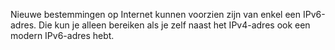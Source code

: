 
Nieuwe bestemmingen op Internet kunnen voorzien zijn van enkel een 
IPv6-adres. Die kun je alleen bereiken als je zelf naast het IPv4-adres ook 
een modern IPv6-adres hebt.
